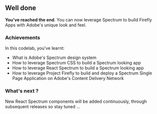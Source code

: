 ## Well done

**You've reached the end**. You can now leverage Spectrum to build Firefly Apps with Adobe's unique look and feel. 

### Achievements

In this codelab, you've learnt: 

* What is Adobe's Spectrum design system
* How to leverage Spectrum CSS to build a Spectrum looking app
* How to leverage React Spectrum to build a Spectrum looking app
* How to leverage Project Firefly to build and deploy a Spectrum Single Page Application on Adobe's Content Delivery Network

### What's next ?
 
New React Spectrum components will be added continuously, through subsequent releases so stay tuned ...

